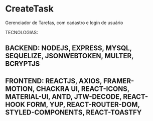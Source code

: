 # CreateTask
Gerenciador de Tarefas, com cadastro e login de usuário

TECNOLOGIAS: 
## BACKEND: NODEJS, EXPRESS, MYSQL, SEQUELIZE, JSONWEBTOKEN, MULTER, BCRYPTJS

## FRONTEND: REACTJS, AXIOS, FRAMER-MOTION, CHACKRA UI, REACT-ICONS, MATERIAL-UI, ANTD, JTW-DECODE, REACT-HOOK FORM, YUP, REACT-ROUTER-DOM, STYLED-COMPONENTS, REACT-TOASTFY
